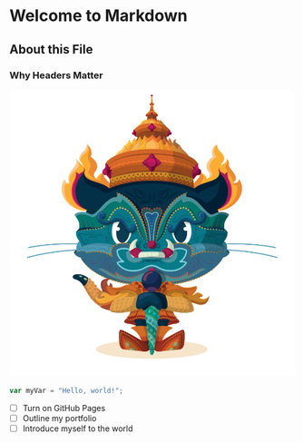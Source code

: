 # Welcome to Markdown

## About this File

### Why Headers Matter

![Descriptive Alt Text](image.png)

``` javascript
var myVar = "Hello, world!";
```

- [ ] Turn on GitHub Pages
- [ ] Outline my portfolio
- [ ] Introduce myself to the world
